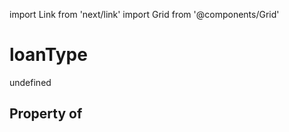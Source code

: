 import Link from 'next/link'
import Grid from '@components/Grid'

# loanType

undefined

## Property of



